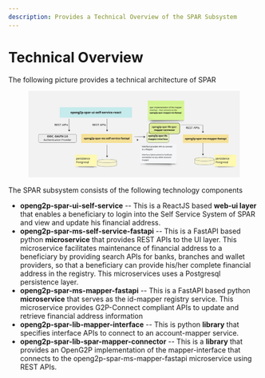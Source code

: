 ```yaml
---
description: Provides a Technical Overview of the SPAR Subsystem
---
```


# Technical Overview

The following picture provides a technical architecture of SPAR

<figure><img src="../../../.gitbook/assets/Gitbook-SPAR-Technical-Architecture.jpg" alt=""><figcaption></figcaption></figure>

The SPAR subsystem consists of the following technology components

* **openg2p-spar-ui-self-service** -- This is a ReactJS based **web-ui layer** that enables a beneficiary to login into the Self Service System of SPAR and view and update his financial address.
* **openg2p-spar-ms-self-service-fastapi** -- This is a FastAPI based python **microservice** that provides REST APIs to the UI layer. This microservice facilitates maintenance of financial address to a beneficiary by providing search APIs for banks, branches and wallet providers, so that a beneficiary can provide his/her complete financial address in the registry. This microservices uses a Postgresql persistence layer.
* **openg2p-spar-ms-mapper-fastapi** -- This is a FastAPI based python **microservice** that serves as the id-mapper registry service. This microservice provides G2P-Connect compliant APIs to update and retrieve financial address information
* **openg2p-spar-lib-mapper-interface** -- This is python **library** that specifies interface APIs to connect to an account-mapper service.
* **openg2p-spar-lib-spar-mapper-connector** -- This is a **library** that provides an OpenG2P implementation of the mapper-interface that connects to the openg2p-spar-ms-mapper-fastapi microservice using REST APIs.
